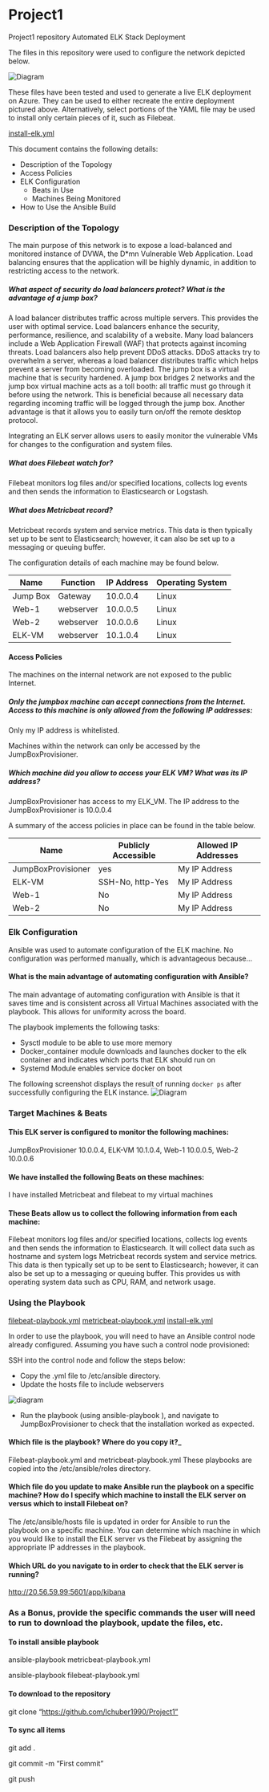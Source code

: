 # Project1
Project1 repository
Automated ELK Stack Deployment

The files in this repository were used to configure the network depicted below.

![Diagram](https://github.com/lchuber1990/Project1/blob/main/Diagrams/Diagram.JPG)

These files have been tested and used to generate a live ELK deployment on Azure. They can be used to either recreate the entire deployment pictured above. Alternatively, select portions of the YAML file may be used to install only certain pieces of it, such as Filebeat.

[install-elk.yml](https://github.com/lchuber1990/Project1/blob/main/Ansible/install-elk.yml)


This document contains the following details:
- Description of the Topology
- Access Policies
- ELK Configuration
  - Beats in Use
  - Machines Being Monitored
- How to Use the Ansible Build

### Description of the Topology

The main purpose of this network is to expose a load-balanced and monitored instance of DVWA, the D*mn Vulnerable Web Application.
Load balancing ensures that the application will be highly dynamic, in addition to restricting access to the network.

##### What aspect of security do load balancers protect? What is the advantage of a jump box?  
A load balancer distributes traffic across multiple servers.  This provides the user with optimal service.  Load balancers enhance the security, performance, resilience, and scalability of a website.  Many load balancers include a Web Application Firewall (WAF) that protects against incoming threats.  Load balancers also help prevent DDoS attacks. DDoS attacks try to overwhelm a server, whereas a load balancer distributes traffic which helps prevent a server from becoming overloaded.
The jump box is a virtual machine that is security hardened.  A jump box bridges 2 networks and the jump box virtual machine acts as a toll booth: all traffic must go through it before using the network.  This is beneficial because all necessary data regarding incoming traffic will be logged through the jump box.  Another advantage is that it allows you to easily turn on/off the remote desktop protocol.

Integrating an ELK server allows users to easily monitor the vulnerable VMs for changes to the configuration and system files.

##### What does Filebeat watch for? 
Filebeat monitors log files and/or specified locations, collects log events and then sends the information to Elasticsearch or Logstash.  
##### What does Metricbeat record? 
Metricbeat records system and service metrics.  This data is then typically set up to be sent to Elasticsearch; however, it can also be set up to a messaging or queuing buffer.

The configuration details of each machine may be found below.

| Name     | Function  | IP Address | Operating System |
|----------|-----------|------------|------------------|
| Jump Box | Gateway   | 10.0.0.4   | Linux            |
| Web-1    | webserver | 10.0.0.5   | Linux            |
| Web-2    | webserver | 10.0.0.6   | Linux            |
| ELK-VM   | webserver | 10.1.0.4   | Linux            |

#### Access Policies
The machines on the internal network are not exposed to the public Internet.

##### Only the jumpbox machine can accept connections from the Internet. Access to this machine is only allowed from the following IP addresses:
Only my IP address is whitelisted.

Machines within the network can only be accessed by the JumpBoxProvisioner.

##### Which machine did you allow to access your ELK VM? What was its IP address? 
JumpBoxProvisioner has access to my ELK_VM. The IP address to the JumpBoxProvisioner is 10.0.0.4

A summary of the access policies in place can be found in the table below.

| Name               | Publicly Accessible | Allowed IP Addresses |
|--------------------|---------------------|----------------------|
| JumpBoxProvisioner | yes                 | My IP Address        |
| ELK-VM             | SSH-No, http-Yes    | My IP Address        |
| Web-1              | No                  | My IP Address        |
| Web-2              | No                  | My IP Address        |

### Elk Configuration

Ansible was used to automate configuration of the ELK machine. No configuration was performed manually, which is advantageous because...

#### What is the main advantage of automating configuration with Ansible?  
The main advantage of automating configuration with Ansible is that it saves time and is consistent across all Virtual Machines associated with the playbook.  This allows for uniformity across the board.

The playbook implements the following tasks:
- Sysctl module to be able to use more memory 
- Docker_container module downloads and launches docker to the elk container and indicates which ports that ELK should run on
- Systemd Module enables service docker on boot

The following screenshot displays the result of running `docker ps` after successfully configuring the ELK instance.
![Diagram](https://github.com/lchuber1990/Project1/blob/main/Images/elk%20vm%20docker%20running%20elk.JPG)

### Target Machines & Beats
#### This ELK server is configured to monitor the following machines:
JumpBoxProvisioner 10.0.0.4, ELK-VM 10.1.0.4, Web-1 10.0.0.5, Web-2 10.0.0.6

#### We have installed the following Beats on these machines:
I have installed Metricbeat and filebeat to my virtual machines

#### These Beats allow us to collect the following information from each machine:
Filebeat monitors log files and/or specified locations, collects log events and then sends the information to Elasticsearch.  It will collect data such as hostname and system logs
Metricbeat records system and service metrics.  This data is then typically set up to be sent to Elasticsearch; however, it can also be set up to a messaging or queuing buffer. This provides us with operating system data such as CPU, RAM, and network usage.


### Using the Playbook
[filebeat-playbook.yml](https://github.com/lchuber1990/Project1/blob/main/Ansible/filebeat-playbook.yml)
[metricbeat-playbook.yml](https://github.com/lchuber1990/Project1/blob/main/Ansible/metricbeat-playbook.yml)
[install-elk.yml](https://github.com/lchuber1990/Project1/blob/main/Ansible/install-elk.yml)


In order to use the playbook, you will need to have an Ansible control node already configured. Assuming you have such a control node provisioned:

SSH into the control node and follow the steps below:
- Copy the .yml file to /etc/ansible directory.
- Update the hosts file to include webservers

![diagram](https://github.com/lchuber1990/Project1/blob/main/Images/Host%20file%20update.JPG)

- Run the playbook (using ansible-playbook <file>), and navigate to JumpBoxProvisioner to check that the installation worked as expected.

#### Which file is the playbook? Where do you copy it?_
Filebeat-playbook.yml and metricbeat-playbook.yml  These playbooks are copied into the /etc/ansible/roles directory.

#### Which file do you update to make Ansible run the playbook on a specific machine? How do I specify which machine to install the ELK server on versus which to install Filebeat on?
The /etc/ansible/hosts file is updated in order for Ansible to run the playbook on a specific machine.  You can determine which machine in which you would like to install the ELK server vs the Filebeat by assigning the appropriate IP addresses in the playbook.

#### Which URL do you navigate to in order to check that the ELK server is running?
http://20.56.59.99:5601/app/kibana

### As a **Bonus**, provide the specific commands the user will need to run to download the playbook, update the files, etc.
#### To install ansible playbook
  
ansible-playbook metricbeat-playbook.yml

ansible-playbook filebeat-playbook.yml

#### To download to the repository

git clone “https://github.com/lchuber1990/Project1”

#### To sync all items

git add .

git commit -m “First commit”

git push
